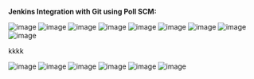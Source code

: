 **Jenkins Integration with Git using Poll SCM:**

![image](https://user-images.githubusercontent.com/107674435/178128802-a9a69914-abde-4c82-a575-ab89a0cd3714.png)
![image](https://user-images.githubusercontent.com/107674435/178128810-7b16d9e4-4d6c-4553-aa4a-b95796c2685b.png)
![image](https://user-images.githubusercontent.com/107674435/178128806-83788b69-de71-4e6f-a855-744cfe9a71c9.png)
![image](https://user-images.githubusercontent.com/107674435/178128816-3d53604e-e55a-4b5d-9d9f-2876698ad7a0.png)
![image](https://user-images.githubusercontent.com/107674435/178128824-1c8f72a6-1bd4-474a-a57e-f6c31504f88d.png)
![image](https://user-images.githubusercontent.com/107674435/178128827-8d1a4d12-0ed7-4391-a2d7-25b373ed3d1c.png)
![image](https://user-images.githubusercontent.com/107674435/178128830-a651af5a-b734-4495-b4a1-6cce449fbbf2.png)
![image](https://user-images.githubusercontent.com/107674435/178128833-22f076b9-30cf-4316-adde-c533fcdf917f.png)
![image](https://user-images.githubusercontent.com/107674435/178128838-c3760d45-4d42-4963-a075-310cd32ea791.png)

kkkk


![image](https://user-images.githubusercontent.com/107674435/178128849-3391da86-3d97-43d9-af90-c1d8fda9b7da.png)
![image](https://user-images.githubusercontent.com/107674435/178128852-9be45135-d2b5-4993-a95f-757468225156.png)
![image](https://user-images.githubusercontent.com/107674435/178128856-4b31733a-ae5f-4b8a-bc8b-85a545eb8633.png)
![image](https://user-images.githubusercontent.com/107674435/178128859-ebed7134-538e-4c1e-9246-52965e1cab3f.png)
![image](https://user-images.githubusercontent.com/107674435/178128867-8c8a9186-c481-4cdd-b2f6-684e80f18544.png)
![image](https://user-images.githubusercontent.com/107674435/178128876-8a0b8e63-4a6c-4fab-9341-ad8e03f88b93.png)
